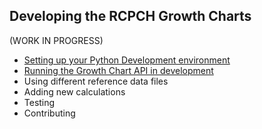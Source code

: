 ## Developing the RCPCH Growth Charts

(WORK IN PROGRESS)

* [Setting up your Python Development environment](python-development.md)
* [Running the Growth Chart API in development](running-in-development.md)
* Using different reference data files
* Adding new calculations
* Testing
* Contributing